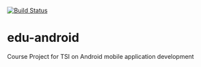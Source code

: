 [![Build Status](https://travis-ci.org/bogatykh/edu-android.svg?branch=master)](https://travis-ci.org/bogatykh/edu-android)

# edu-android
Course Project for TSI on Android mobile application development
